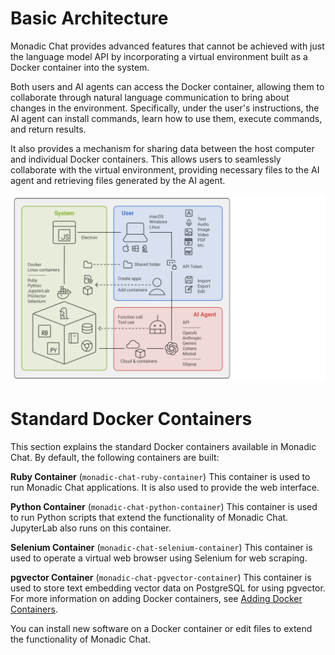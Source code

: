 # Basic Architecture

Monadic Chat provides advanced features that cannot be achieved with just the language model API by incorporating a virtual environment built as a Docker container into the system.

Both users and AI agents can access the Docker container, allowing them to collaborate through natural language communication to bring about changes in the environment. Specifically, under the user's instructions, the AI agent can install commands, learn how to use them, execute commands, and return results.

It also provides a mechanism for sharing data between the host computer and individual Docker containers. This allows users to seamlessly collaborate with the virtual environment, providing necessary files to the AI agent and retrieving files generated by the AI agent.

![Basic Architecture](./assets/images/basic-architecture.svg ':size=800')

# Standard Docker Containers

This section explains the standard Docker containers available in Monadic Chat.  By default, the following containers are built:

**Ruby Container** (`monadic-chat-ruby-container`)
This container is used to run Monadic Chat applications. It is also used to provide the web interface.

**Python Container** (`monadic-chat-python-container`)
This container is used to run Python scripts that extend the functionality of Monadic Chat. JupyterLab also runs on this container.

**Selenium Container** (`monadic-chat-selenium-container`)
This container is used to operate a virtual web browser using Selenium for web scraping.

**pgvector Container** (`monadic-chat-pgvector-container`)
This container is used to store text embedding vector data on PostgreSQL for using pgvector.  For more information on adding Docker containers, see [Adding Docker Containers](./adding-containers.md).

You can install new software on a Docker container or edit files to extend the functionality of Monadic Chat.

